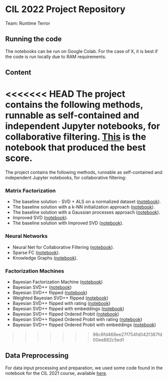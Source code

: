 # CIL 2022 Project Repository

Team: Runtime Terror

## Running the code

The notebooks can be run on Google Colab. For the case of X, it is best if the code is run locally due to RAM requirements.

## Content

<<<<<<< HEAD
The project contains the following methods, runnable as self-contained and independent Jupyter notebooks, for collaborative filtering. [This](Bayesian_Factorization_Machines/Ordered_Probit/Bayesian_SVDpp_flipped_with_Embeddings_Ordered_Probit.ipynb) is the notebook that produced the best score.
=======
The project contains the following methods, runnable as self-contained and independent Jupyter notebooks, for collaborative filtering:

### Matrix Factorization

* The baseline solution - SVD + ALS on a normalized dataset ([notebook](Matrix_Factorization/baseline.ipynb)).
* The baseline solution with a k-NN initialization approach ([notebook](Matrix_Factorization/baseline_knn.ipynb)).
* The baseline solution with a Gaussian processes approach ([notebook](Matrix_Factorization/baseline_gp.ipynb)).
* Improved SVD ([notebook](Matrix_Factorization/improved_svd.ipynb)).
* The baseline solution with Improved SVD ([notebook](Matrix_Factorization/baseline_improved_svd.ipynb)).

### Neural Networks

* Neural Net for Collaborative Filtering ([notebook](Neural_Networks/neural_nets.ipynb)).
* Sparse FC ([notebook](Neural_Networks/sparseFC.ipynb)).
* Knowledge Graphs ([notebook](Neural_Networks/Knowledge_Graphs.ipynb)).

### Factorization Machines

* Bayesian Factorization Machine ([notebook](Bayesian_Factorization_Machines/BFM_Regressors/Bayesian_Factorization_Machine.ipynb))
* Bayesian SVD++ ([notebook](Bayesian_Factorization_Machines/BFM_Regressors/Bayesian_SVDpp.ipynb))
* Bayesian SVD++ flipped ([notebook](Bayesian_Factorization_Machines/BFM_Regressors/Bayesian_SVDpp_flipped.ipynb))
* Weighted Bayesian SVD++ flipped ([notebook](Bayesian_Factorization_Machines/BFM_Regressors/Weighted_Bayesian_SVDpp_flipped.ipynb))
* Bayesian SVD++ flipped with rating ([notebook](Bayesian_Factorization_Machines/BFM_Regressors/Bayesian_SVDpp_flipped_rating.ipynb))
* Bayesian SVD++ flipped with embeddings ([notebook](Bayesian_Factorization_Machines/BFM_Regressors/Bayesian_SVDpp_flipped_with_Embeddings.ipynb))
* Bayesian SVD++ flipped Ordered Probit ([notebook](Bayesian_Factorization_Machines/Ordered_Probit/Bayesian_SVDpp_flipped_Ordered_Probit.ipynb))
* Bayesian SVD++ flipped Ordered Probit with rating ([notebook](Bayesian_Factorization_Machines/Ordered_Probit/Bayesian_SVDpp_flipped_rating_Order_Probit.ipynb))
* Bayesian SVD++ flipped Ordered Probit with embeddings ([notebook](Bayesian_Factorization_Machines/Ordered_Probit/Bayesian_SVDpp_flipped_with_Embeddings_Ordered_Probit.ipynb))


>>>>>>> 96c6fd468ee27f754fd042f387fd00ee882c5ed1

## Data Preprocessing

For data input processing and preparation, we used some code found in the notebook for the CIL 2021 course, available [here](https://colab.research.google.com/github/dalab/lecture_cil_public/blob/master/exercises/2021/Project_1.ipynb).
